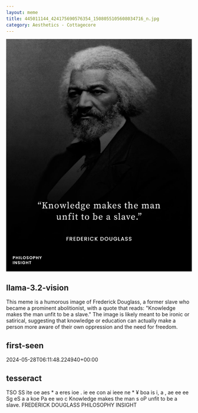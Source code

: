 ```yaml
---
layout: meme
title: 445011144_424175690576354_1508055105608034716_n.jpg
category: Aesthetics - Cottagecore
---
```


<div markdown="0"><a href="445011144_424175690576354_1508055105608034716_n.jpg"><img class="photo" src="445011144_424175690576354_1508055105608034716_n.jpg" /></a>

<h2>llama-3.2-vision</h2>
<p title="Llama-3.2-Vision-11B is a really good model that probably gets the visual details right but doesn't understand literary or media references, and often fails to accurately represent the physical arrangement of objects and the implied relationships between the objects.">This meme is a humorous image of Frederick Douglass, a former slave who became a prominent abolitionist, with a quote that reads: &quot;Knowledge makes the man unfit to be a slave.&quot; The image is likely meant to be ironic or satirical, suggesting that knowledge or education can actually make a person more aware of their own oppression and the need for freedom.</p>

<h2>first-seen</h2>
<p title="Because Git doesn't preserve file modification times, this metadata file contains the file's modification time when it was added to the library.">2024-05-28T06:11:48.224940+00:00</p>

<h2>tesseract</h2>
<p title="Tesseract is often terrible and just gives a lot of nonsense characters, but it used to be the state of the art, and usually it is better at correctly representing text than llama-3.2-vision-11b.">TSO SS ite oe aes * a eres ioe . ie ee con ai ieee ne * ¥ boa is i, a , ae ee ee Sg eS a a koe Pa ee wo c Knowledge makes the man s oP unfit to be a slave. FREDERICK DOUGLASS PHILOSOPHY INSIGHT</p>

</div>

